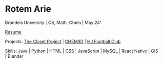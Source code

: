 # Rotem Arie


Brandeis University | CS, Math, Chem | May 24'

[Resume](https://drive.google.com/file/d/10AqLQgdCv2VwijizlfMAlHIOwhuEFhAX/view?usp=sharing)

Projects: [The Closet Project](https://github.com/rotemarie/The-Closet-Project.git) |
[CHEM3D](https://github.com/rotemarie/CHEM3D.git) | 
[HJ Football Club](https://github.com/rotemarie/HJFC) 

Skills: 
Java | Python | HTML | CSS | JavaScript | MySQL | React Native | GIS | Blender



